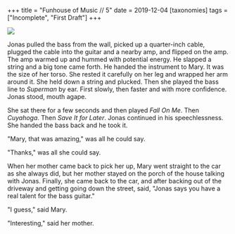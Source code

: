 +++
title = "Funhouse of Music // 5"
date = 2019-12-04
[taxonomies]
tags = ["Incomplete", "First Draft"]
+++

![](/funhouse/special-beat-service.jpg)

Jonas pulled the bass from the wall, picked up a quarter-inch cable, plugged the cable into the guitar and a nearby amp, and flipped on the amp. The amp warmed up and hummed with potential energy. He slapped a string and a big tone came forth. He handed the instrument to Mary. It was the size of her torso. She rested it carefully on her leg and wrapped her arm around it. She held down a string and plucked. Then she played the bass line to _Superman_ by ear. First slowly, then faster and with more confidence. Jonas stood, mouth agape. 

She sat there for a few seconds and then played _Fall On Me_. Then _Cuyahoga_. Then _Save It for Later_. Jonas continued in his speechlessness. She handed the bass back and he took it. 

"Mary, that was amazing," was all he could say.

"Thanks," was all she could say.

When her mother came back to pick her up, Mary went straight to the car as she always did, but her mother stayed on the porch of the house talking with Jonas. Finally, she came back to the car, and after backing out of the driveway and getting going down the street, said, "Jonas says you have a real talent for the bass guitar."

"I guess," said Mary.

"Interesting," said her mother.